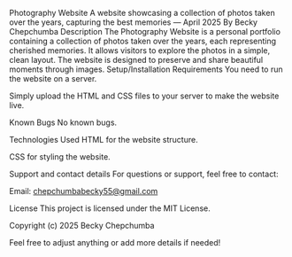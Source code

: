  Photography Website
A website showcasing a collection of photos taken over the years, capturing the best memories — April 2025
By Becky Chepchumba
Description
The Photography Website is a personal portfolio containing a collection of photos taken over the years, each representing cherished memories. It allows visitors to explore the photos in a simple, clean layout. The website is designed to preserve and share beautiful moments through images.
Setup/Installation Requirements
You need to run the website on a server.

Simply upload the HTML and CSS files to your server to make the website live.

Known Bugs
No known bugs.

Technologies Used
HTML for the website structure.

CSS for styling the website.

Support and contact details
For questions or support, feel free to contact:

Email: chepchumbabecky55@gmail.com

License
This project is licensed under the MIT License.

Copyright (c) 2025 Becky Chepchumba

Feel free to adjust anything or add more details if needed!




